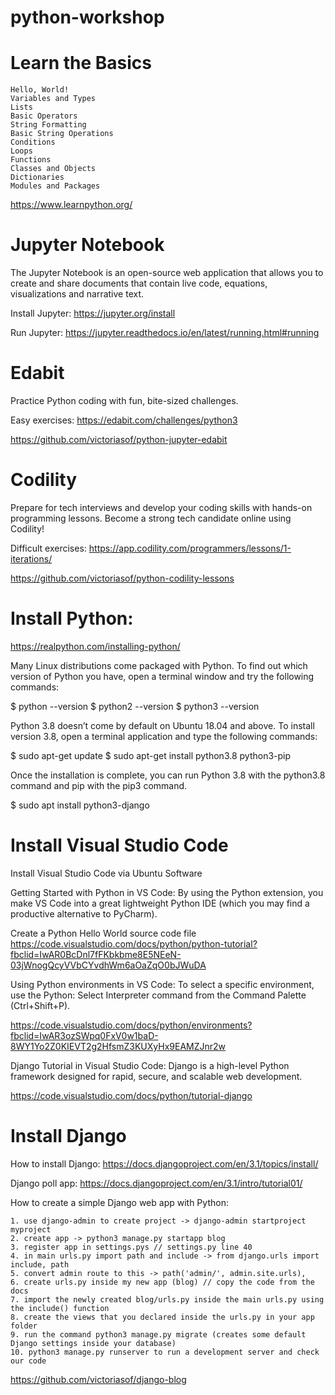 # python-workshop

# Learn the Basics

    Hello, World!
    Variables and Types
    Lists
    Basic Operators
    String Formatting
    Basic String Operations
    Conditions
    Loops
    Functions
    Classes and Objects
    Dictionaries
    Modules and Packages

https://www.learnpython.org/

# Jupyter Notebook
The Jupyter Notebook is an open-source web application that allows you to create and share documents that contain live code, equations, visualizations and narrative text.

Install Jupyter: https://jupyter.org/install

Run Jupyter: https://jupyter.readthedocs.io/en/latest/running.html#running

# Edabit 
Practice Python coding with fun, bite-sized challenges. 

Easy exercises: https://edabit.com/challenges/python3

https://github.com/victoriasof/python-jupyter-edabit

# Codility 

Prepare for tech interviews and develop your coding skills with hands-on programming lessons. Become a strong tech candidate online using Codility!

Difficult exercises: https://app.codility.com/programmers/lessons/1-iterations/


https://github.com/victoriasof/python-codility-lessons


# Install Python: 

https://realpython.com/installing-python/

Many Linux distributions come packaged with Python. To find out which version of Python you have, open a terminal window and try the following commands:

$ python --version
$ python2 --version
$ python3 --version


Python 3.8 doesn’t come by default on Ubuntu 18.04 and above. To install version 3.8, open a terminal application and type the following commands:

$ sudo apt-get update
$ sudo apt-get install python3.8 python3-pip

Once the installation is complete, you can run Python 3.8 with the python3.8 command and pip with the pip3 command.


$ sudo apt install python3-django


# Install Visual Studio Code 

Install Visual Studio Code via Ubuntu Software

Getting Started with Python in VS Code: 
By using the Python extension, you make VS Code into a great lightweight Python IDE (which you may find a productive alternative to PyCharm).

Create a Python Hello World source code file
https://code.visualstudio.com/docs/python/python-tutorial?fbclid=IwAR0BcDnl7fFKbkbme8E5NEeN-03jWnogQcyVVbCYvdhWm6aOaZqO0bJWuDA

Using Python environments in VS Code:
To select a specific environment, use the Python: Select Interpreter command from the Command Palette (Ctrl+Shift+P).

https://code.visualstudio.com/docs/python/environments?fbclid=IwAR3ozSWpq0FxV0w1baD-8WY1Yo2Z0KIEVT2g2HfsmZ3KUXyHx9EAMZJnr2w

Django Tutorial in Visual Studio Code:
Django is a high-level Python framework designed for rapid, secure, and scalable web development. 

https://code.visualstudio.com/docs/python/tutorial-django


# Install Django 

How to install Django:
https://docs.djangoproject.com/en/3.1/topics/install/

Django poll app:
https://docs.djangoproject.com/en/3.1/intro/tutorial01/


How to create a simple Django web app with Python:

    1. use django-admin to create project -> django-admin startproject myproject
    2. create app -> python3 manage.py startapp blog
    3. register app in settings.pys // settings.py line 40
    4. in main urls.py import path and include -> from django.urls import include, path
    5. convert admin route to this -> path('admin/', admin.site.urls),
    6. create urls.py inside my new app (blog) // copy the code from the docs
    7. import the newly created blog/urls.py inside the main urls.py using the include() function
    8. create the views that you declared inside the urls.py in your app folder
    9. run the command python3 manage.py migrate (creates some default Django settings inside your database)
    10. python3 manage.py runserver to run a development server and check our code


https://github.com/victoriasof/django-blog

